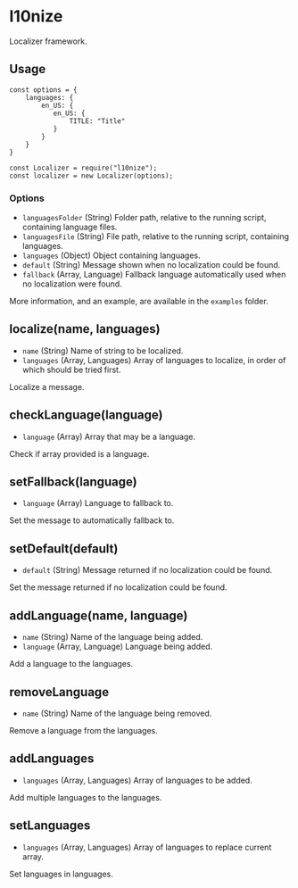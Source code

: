 # l10nize
Localizer framework.

## Usage
```
const options = {
    languages: {
        en_US: {
           en_US: {
               TITLE: "Title"
           }
        }
    }
}

const Localizer = require("l10nize");
const localizer = new Localizer(options);
```

### Options

* `languagesFolder` (String) Folder path, relative to the running script, containing language files.
* `languagesFile` (String) File path, relative to the running script, containing languages.
* `languages` (Object) Object containing languages.
* `default` (String) Message shown when no localization could be found.
* `fallback` (Array, Language) Fallback language automatically used when no localization were found.

More information, and an example, are available in the `examples` folder.

## localize(name, languages)

* `name` (String) Name of string to be localized.
* `languages` (Array, Languages) Array of languages to localize, in order of which should be tried first.

Localize a message.

## checkLanguage(language)


* `language` (Array) Array that may be a language.

Check if array provided is a language.

## setFallback(language)

* `language` (Array) Language to fallback to.

Set the message to automatically fallback to.

## setDefault(default)

* `default` (String) Message returned if no localization could be found.

Set the message returned if no localization could be found.

## addLanguage(name, language)

* `name` (String) Name of the language being added.
* `language` (Array, Language) Language being added.

Add a language to the languages.

## removeLanguage

* `name` (String) Name of the language being removed.

Remove a language from the languages.

## addLanguages

* `languages` (Array, Languages) Array of languages to be added.

Add multiple languages to the languages.

## setLanguages

* `languages` (Array, Languages) Array of languages to replace current array.

Set languages in languages.